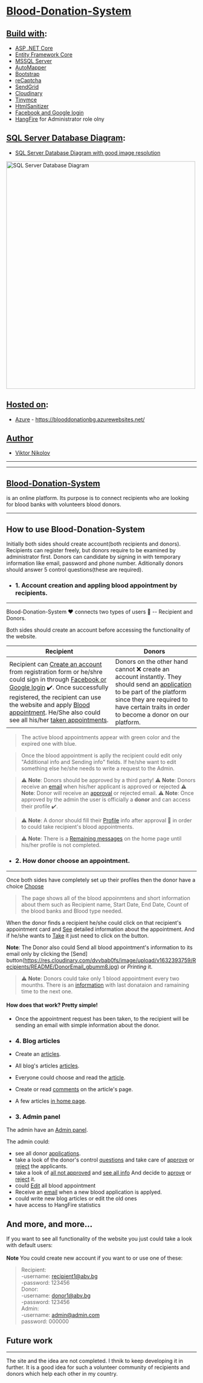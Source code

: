 # [Blood-Donation-System](https://blooddonationbg.azurewebsites.net/)

## <u>Build with</u>:
* [ASP .NET Core](https://docs.microsoft.com/en-us/aspnet/core/?view=aspnetcore-5.0)
* [Entity Framework Core](https://www.pluralsight.com/paths/entity-framework-core?aid=7010a000002LUv2AAG&promo=&utm_source=non_branded&utm_medium=digital_paid_search_google&utm_campaign=XYZ_EMEA_Dynamic&utm_content=&cq_cmp=1576650371&gclid=CjwKCAjw-sqKBhBjEiwAVaQ9azcCpMYBTFR4qZIA1O7B34zN7f3q6vIEoZl5rL_maNlkxBR85eXjohoCzowQAvD_BwE)
* [MSSQL Server](https://skyvia.com/connectors/sql-server?gclid=CjwKCAjw-sqKBhBjEiwAVaQ9a4cFKf8u5hYvSd0GvE_sk7b4m0lGla61iAmwCS4sMySXVjvRb7Q9DhoCOiYQAvD_BwE)
* [AutoMapper](https://docs.automapper.org/en/stable/Queryable-Extensions.html)
* [Bootstrap](https://getbootstrap.com/)
* [reCaptcha](https://www.google.com/recaptcha/about/)
* [SendGrid](https://sendgrid.com/)
* [Cloudinary](https://cloudinary.com/)
* [Tinymce](https://www.tiny.cloud/)
* [HtmlSanitizer](https://csharp.hotexamples.com/examples/Ganss.XSS/HtmlSanitizer/-/php-htmlsanitizer-class-examples.html)
* [Facebook and Google login](https://docs.microsoft.com/en-us/aspnet/core/security/authentication/social/?view=aspnetcore-5.0&tabs=visual-studio)
* [HangFire](https://www.hangfire.io/) for Administrator role olny
 
## <u>SQL Server Database Diagram</u>:
* [SQL Server Database Diagram with good image resolution](https://res.cloudinary.com/dvvbab0fs/image/upload/v1632857132/Recipients/README/BloodDonationDiagram_gmdhlh.png)

 <img src="https://res.cloudinary.com/dvvbab0fs/image/upload/v1632857132/Recipients/README/BloodDonationDiagram_gmdhlh.png" alt="SQL Server Database Diagram" width="500" height="600"> 

## <u>Hosted on</u>:
* [Azure](https://portal.azure.com/) - https://blooddonationbg.azurewebsites.net/

## <u>Author</u>
* [Viktor Nikolov](https://github.com/ViktorNikoloov)

---
---

## <b><u>Blood-Donation-System</u></b> 
is an online platform. Its purpose is to connect recipients who are looking for blood banks with volunteers blood donors.

---

## How to use Blood-Donation-System
Initially both sides should create account(both recipients and donors). Recipients can register freely, but donors require to be examined by administrator first. Donors can candidate by signing in with temporary information like email, password and phone number. Aditionally donors should answer 5 control questions(these are required).

* ### 1. Account creation and appling blood appointment by recipients.
---
Blood-Donation-System :heart: connects two types of users  :bust_in_silhouette: -- Recipient and Donors.

Both sides should create an account before accessing the functionality of the website.

Recipient | Donors
--- | ---
Recipient can [Create an account](https://res.cloudinary.com/dvvbab0fs/image/upload/v1629214472/Recipients/README/Recipient_register_qgayn1.jpg) from registration form or he/shre could sign in through [Facebook or Google login](https://res.cloudinary.com/dvvbab0fs/image/upload/v1629214472/Recipients/README/Recipient_login_r4fdiv.jpg) :heavy_check_mark:. Once successfully registered, the recipient can use the website and apply [Blood appointment](https://res.cloudinary.com/dvvbab0fs/image/upload/v1629216481/Recipients/README/Blood_appointment_ijovkp.jpg). He/She also could see all his/her [taken appointments](https://res.cloudinary.com/dvvbab0fs/image/upload/v1629217304/Recipients/README/RecipientAllApp_uokica.jpg). | Donors on the other hand cannot :x: create an account instantly. They should send an [application](https://res.cloudinary.com/dvvbab0fs/image/upload/v1629214472/Recipients/README/Donor_register_yfafmz.jpg) to be part of the platform since they are required to have certain traits in order to become a donor on our platform. 

>The active blood appointments appear with green color and the expired one with blue.

>Once the blood appointment is aplly the recipient could edit only "Additional info and Sending info" fields. If he/she want to edit something else he/she needs to write a request to the Admin.

> :warning: **Note**: Donors should be approved by a third party! 
> :warning: **Note**: Donors receive an [email](https://res.cloudinary.com/dvvbab0fs/image/upload/v1632866528/Recipients/README/DonorApprovalEmail_ffxewq.png) when his/her applicant is approved or rejected
> :warning: **Note**: Donor will receive an [approval](https://res.cloudinary.com/dvvbab0fs/image/upload/v1632858581/Recipients/README/DonorRecieveEmail_mwtwki.png) or rejected email.
> :warning: **Note**: Once approved by the admin the user is officially a **donor** and can access their profile :heavy_check_mark:.

>:warning: **Note**: A donor should fill their [Profile](https://res.cloudinary.com/dvvbab0fs/image/upload/v1632859092/Recipients/README/DonorSetUpProfil_xuw8yx.jpg) info after approval :bust_in_silhouette: in order to could take recipient's blood appointments.

>:warning: **Note**: There is a [Remaining messages](https://res.cloudinary.com/dvvbab0fs/image/upload/v1629218016/Recipients/README/DonorRemainingMessage_dxpnmu.jpg) on the home page until his/her profile is not completed.

* ### 2. How donor choose an appointment.
---
Once both sides have completely set up their profiles then the donor have a choice [Choose](https://res.cloudinary.com/dvvbab0fs/image/upload/v1629218356/Recipients/README/DonorChooseApp_bdqrvo.jpg)

> The page shows all of the blood appoinmtens and short information about them such as Recipient name, Start Date, End Date, Count of the blood banks and Blood type needed.

When the donor finds a recipient he/she could click on that recipient's appointment card and [See](https://res.cloudinary.com/dvvbab0fs/image/upload/v1629218481/Recipients/README/DonorSeeApp1_ghiw5h.jpg) detailed information about the appointment. 
And if he/she wants to [Take](https://res.cloudinary.com/dvvbab0fs/image/upload/v1629218561/Recipients/README/DonorSeeApp2_usbtcc.jpg) it just need to click on the button.

**Note**: The Donor also could Send all blood appointment's information to its email only by clicking the [Send] button(https://res.cloudinary.com/dvvbab0fs/image/upload/v1632393759/Recipients/README/DonorEmail_gbumm8.jpg) or *Printing* it.

>:warning: **Note**: Donors could take only 1 blood appointment every two mounths.
There is an [information](https://res.cloudinary.com/dvvbab0fs/image/upload/v1629219467/Recipients/README/DonordonationInfo_iihhxm.jpg) with last donataion and ramaining time to the next one.

#### How does that work? **Pretty simple!**

- Once the appointment request has been taken, to the recipient will be sending an email with simple information about the donor.

* ### 4. Blog articles
* Create an [articles](https://res.cloudinary.com/dvvbab0fs/image/upload/v1629315304/Recipients/README/table_a4qfq6.jpg).
* All blog's articles [articles](https://res.cloudinary.com/dvvbab0fs/image/upload/v1629318198/Recipients/README/AllArticle_sc76vj.jpg).
* Everyone could choose and read the [article](https://res.cloudinary.com/dvvbab0fs/image/upload/v1629317891/Recipients/README/Article_imibcd.jpg).
* Create or read [comments](https://res.cloudinary.com/dvvbab0fs/image/upload/v1629318021/Recipients/README/Comments_cflspn.jpg) on the article's page.
* A few articles [in home page](https://res.cloudinary.com/dvvbab0fs/image/upload/v1629317317/Recipients/README/Homearticles_abfevm.jpg).

* ### 3. Admin panel
The admin have an [Admin panel](https://res.cloudinary.com/dvvbab0fs/image/upload/v1632391834/Recipients/README/AdminPanel_c5iyrh.jpg).

The admin could:
* see all donor [applications](https://res.cloudinary.com/dvvbab0fs/image/upload/v1632392096/Recipients/README/AllApllications_ixs4sq.jpg).
* take a look of the donor's control [questions](https://res.cloudinary.com/dvvbab0fs/image/upload/v1629214471/Recipients/README/Admin_panel_candidates_correct_answer_n8jjnn.jpg) and take care of [approve](https://res.cloudinary.com/dvvbab0fs/image/upload/v1629214471/Recipients/README/Admin_panel_candidates_approved_lrap8p.jpg) or [reject](https://res.cloudinary.com/dvvbab0fs/image/upload/v1629214471/Recipients/README/Admin_panel_candidates_delete_nqtgak.jpg) the applicants.
* take a look of [all not approved](https://res.cloudinary.com/dvvbab0fs/image/upload/v1632392903/Recipients/README/AllNotApprovedBloodApp_r0rz3h.jpg) and [see all info](https://res.cloudinary.com/dvvbab0fs/image/upload/v1632392973/Recipients/README/BloodApplication_ajvtmi.jpg) And decide to [aprove](https://res.cloudinary.com/dvvbab0fs/image/upload/v1632393128/Recipients/README/BloodApplicationApprove_bp8idj.jpg) or [reject](https://res.cloudinary.com/dvvbab0fs/image/upload/v1632393128/Recipients/README/BloodApplicationApprove_bp8idj.jpg) it.
* could [Edit](https://res.cloudinary.com/dvvbab0fs/image/upload/v1632393258/Recipients/README/BloodApplicationEdit_jjirkn.jpg) all blood appointment
* Receive an [email](https://res.cloudinary.com/dvvbab0fs/image/upload/v1632393445/Recipients/README/AdminEmail_juvubx.jpg) when a new blood application is applyed.
* could write new blog articles or edit the old ones
* have access to HangFire statistics


## And more, and more...
 If you want to see all functionality of the website you just could take a look <here> with default users:<br><br>
**Note** You could create new account if you want to or use one of these:<br>
>Recipient:<br>
-username: recipient1@abv.bg<br>
-password: 123456<br>
>Donor:<br>
-username: donor1@abv.bg<br>
-password: 123456<br>
>Admin:<br>
-username: admin@admin.com<br>
password: 000000

## Future work
---
The site and the idea are not completed. I thnik to keep developing it  in further. It is a good idea for such a volunteer community of recipients and donors which help each other in my country.

